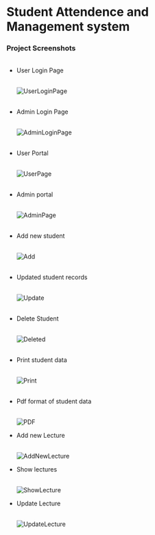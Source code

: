 # Student Attendence and Management system
<h3>Project Screenshots</h3>

<ul>
  <br>
  <li>User Login Page</li>
  <br>
  
  ![UserLoginPage](https://github.com/HarshalHK77/Student-Attendence-and-Management-system/assets/82582591/f749315f-5160-421e-a673-a329790f995b)
  
  <br>
  <li>Admin Login Page</li>
  <br>
  
  ![AdminLoginPage](https://github.com/HarshalHK77/Student-Attendence-and-Management-system/assets/82582591/be4c3b86-76e3-44ca-9031-45ddbde98432)

  <br>
  <li>User Portal</li>
  <br>
  
  ![UserPage](https://github.com/HarshalHK77/Student-Attendence-and-Management-system/assets/82582591/381ecc38-c9d0-4857-8942-343ffade1414)

  <br>
  <li>Admin portal</li>
  <br>
  
![AdminPage](https://github.com/HarshalHK77/Student-Attendence-and-Management-system/assets/82582591/cac1f363-1a8d-4c37-bcee-624f7743ddf7)

<br>
  <li>Add new student</li>
  <br>
  
![Add](https://github.com/HarshalHK77/Student-Attendence-and-Management-system/assets/82582591/6c9396b2-b56b-447b-9874-e5b972060fc0)

<br>
  <li>Updated student records</li>
  <br>
  
![Update](https://github.com/HarshalHK77/Student-Attendence-and-Management-system/assets/82582591/36c01a3f-3315-4f2b-b6a2-00f13f969f23)

<br>
  <li>Delete Student</li>
  <br>
  
![Deleted](https://github.com/HarshalHK77/Student-Attendence-and-Management-system/assets/82582591/7555ba9f-7d97-4abb-aaf2-8d639f3fb15b)

<br>
  <li>Print student data</li>
  <br>
  
![Print](https://github.com/HarshalHK77/Student-Attendence-and-Management-system/assets/82582591/c998a751-6d58-4e9a-a03c-a1488fec081b)

<br>
  <li>Pdf format of student data</li>
  <br>
  
![PDF](https://github.com/HarshalHK77/Student-Attendence-and-Management-system/assets/82582591/dcf5b832-1024-4d01-8c53-6cb81c28026c)
<br>
  <li>Add new Lecture</li>
  <br>
  
![AddNewLecture](https://github.com/HarshalHK77/Student-Attendence-and-Management-system/assets/82582591/51dcf3ac-e02b-4df5-9111-44604a4c2dc3)
<br>
  <li>Show lectures</li>
  <br>

![ShowLecture](https://github.com/HarshalHK77/Student-Attendence-and-Management-system/assets/82582591/499c4eb5-3f9e-420f-9ce3-a5c3c3974eac)
<br>
  <li>Update Lecture</li>
  <br>
  
![UpdateLecture](https://github.com/HarshalHK77/Student-Attendence-and-Management-system/assets/82582591/9f5572a7-39ac-41a2-be1e-f6dd1b2b2de8)

</ul>
